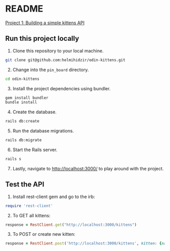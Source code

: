 # README

[Project 1: Building a simple kittens API](https://www.theodinproject.com/courses/ruby-on-rails/lessons/apis?ref=lnav)

## Run this project locally

1. Clone this repository to your local machine.

```bash
git clone git@github.com:helmihidzir/odin-kittens.git
```

2. Change into the `pin_board` directory.

```bash
cd odin-kittens
```

3. Install the project dependencies using bundler.

```bash
gem install bundler
bundle install
```

4. Create the database.

```bash
rails db:create
```

5. Run the database migrations.

```bash
rails db:migrate
```

6. Start the Rails server.

```bash
rails s
```

7. Lastly, navigate to <http://localhost:3000/> to play around with the project.


## Test the API

1. Install rest-client gem and go to the irb: 
```ruby
require 'rest-client'
```

2. To GET all kittens:
```ruby
response = RestClient.get("http://localhost:3000/kittens")
```

3. To POST or create new kitten:
```ruby
response = RestClient.post('http://localhost:3000/kittens', kitten: {name: 'neko', age: 12, cuteness: 5, softness: 5})
```